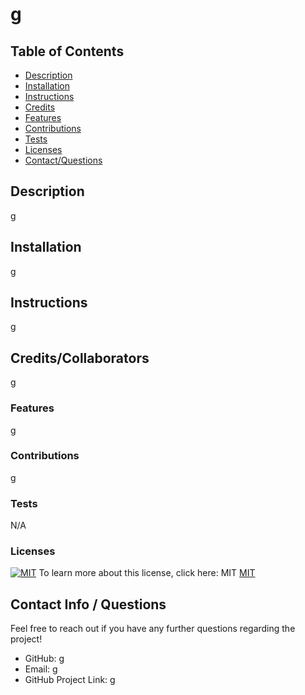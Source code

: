 
  # g


  ## Table of Contents
  * [Description](#description)
  * [Installation](#installation)
  * [Instructions](#instructions)
  * [Credits](#credits)
  * [Features](#features)
  * [Contributions](#contribute)
  * [Tests](#tests)
  * [Licenses](#license)
  * [Contact/Questions](#github)

  ## Description
  g

  ## Installation
  g

  ## Instructions
  g

  ## Credits/Collaborators
  g

  ### Features
  g

  ### Contributions
  g

  ### Tests
  N/A

  ### Licenses
  [![MIT](https://img.shields.io/badge/License-MIT-brightgreen)](https://opensource.org/licenses/MIT)
  To learn more about this license, click here: MIT
  [MIT](https://opensource.org/licenses/MIT)

  ## Contact Info / Questions
  Feel free to reach out if you have any further questions regarding the project!
  - GitHub: g
  - Email: g
  - GitHub Project Link: g
  